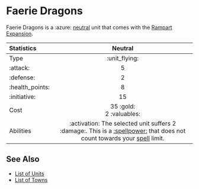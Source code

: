 # Faerie Dragons

Faerie Dragons is a :azure: [neutral](../towns/neutral.md) unit that comes with the [Rampart Expansion](../content.md).


| Statistics | Neutral |
| :--- | :---: |
| Type | :unit_flying: |
| :attack: | 5 |
| :defense: | 2 |
| :health_points: | 8 |
| :initiative: | 15 |
| Cost | 35 :gold:<br>2 :valuables: |
| Abilities | :activation: The selected unit suffers 2 :damage:. This is a [:spellpower:](../spells/index.md) that does not count towards your [spell](../spells/index.md) limit. |


## See Also

- [List of Units](index.md)
- [List of Towns](../towns/index.md)
